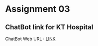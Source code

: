 # Assignment 03 

## ChatBot link for KT Hospital

ChatBot Web URL : [LINK](https://web-chat.global.assistant.watson.appdomain.cloud/preview.html?backgroundImageURL=https%3A%2F%2Fau-syd.assistant.watson.cloud.ibm.com%2Fpublic%2Fimages%2Fupx-ff405e1f-2e72-4e71-a281-4ff48c3d5b48%3A%3A860d93b6-334a-4082-acd7-3232ed483226&integrationID=ad23f1e9-cd02-4747-b7cb-e6967ab25694&region=au-syd&serviceInstanceID=ff405e1f-2e72-4e71-a281-4ff48c3d5b48)
